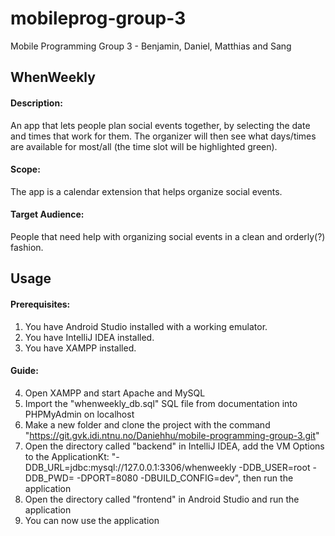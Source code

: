 # mobileprog-group-3
Mobile Programming Group 3 - Benjamin, Daniel, Matthias and Sang

## WhenWeekly

#### Description:
An app that lets people plan social events together, by selecting the date and times that work
for them. The organizer will then see what days/times are available for most/all (the time slot
will be highlighted green).
#### Scope:
The app is a calendar extension that helps organize social events.
#### Target Audience:
People that need help with organizing social events in a clean and orderly(?) fashion.

## Usage
#### Prerequisites:
1. You have Android Studio installed with a working emulator.
2. You have IntelliJ IDEA installed.
3. You have XAMPP installed.

#### Guide:
4. Open XAMPP and start Apache and MySQL
5. Import the "whenweekly_db.sql" SQL file from documentation into PHPMyAdmin on localhost
6. Make a new folder and clone the project with the command "https://git.gvk.idi.ntnu.no/Daniehhu/mobile-programming-group-3.git"
7. Open the directory called "backend" in IntelliJ IDEA,
add the VM Options to the ApplicationKt: "-DDB_URL=jdbc:mysql://127.0.0.1:3306/whenweekly -DDB_USER=root -DDB_PWD= -DPORT=8080 -DBUILD_CONFIG=dev", then run the application
8. Open the directory called "frontend" in Android Studio and run the application
9. You can now use the application
